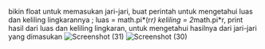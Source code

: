 bikin float untuk memasukan jari-jari,
buat perintah untuk mengetahui luas dan keliling lingkarannya ;
luas = math.pi*(r*r)
keliling = 2*math.pi*r,
print hasil dari luas dan keliling lingkaran, untuk mengetahui hasilnya dari jari-jari yang dimasukan
![Screenshot (31)](https://github.com/pikiiur/test/assets/148032140/03f6c19f-1751-4268-a468-7e22b46ecf49)
![Screenshot (30)](https://github.com/pikiiur/Praktikum3/assets/148032140/51488911-c182-431d-ad40-6b5ea245ebb4)
